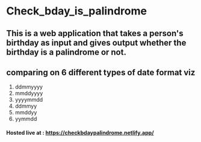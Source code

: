 # Check_bday_is_palindrome
## This is a web application that takes a person's birthday as input and gives output whether the birthday is a palindrome or not.
## comparing on 6 different types of date format viz
1. ddmmyyyy 
2. mmddyyyy 
3. yyyymmdd 
4. ddmmyy 
5. mmddyy 
6. yymmdd

#### Hosted live at : https://checkbdaypalindrome.netlify.app/
